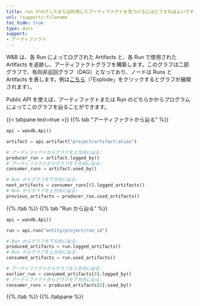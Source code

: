 ```yaml
---
title: run がログしたまたは利用したアーティファクトを見つけるにはどうすればよいですか？また、あるアーティファクトを生成または利用した run を見つけるにはどうすればよいですか？
url: /support/:filename
toc_hide: true
type: docs
support:
- アーティファクト
---
```


W&B は、各 Run によってログされた Artifacts と、各 Run で使用された Artifacts を追跡し、アーティファクトグラフを構築します。このグラフは二部グラフで、有向非巡回グラフ（DAG）となっており、ノードは Runs と Artifacts を表します。例は[こちら](https://wandb.ai/shawn/detectron2-11/artifacts/dataset/furniture-small-val/06d5ddd4deeb2a6ebdd5/graph)（「Explode」をクリックするとグラフが展開されます）。

Public API を使えば、アーティファクトまたは Run のどちらかからプログラムによってこのグラフを辿ることができます。

{{< tabpane text=true >}}
{{% tab "アーティファクトから辿る" %}}

```python
api = wandb.Api()

artifact = api.artifact("project/artifact:alias")

# アーティファクトからグラフを上方向に辿る:
producer_run = artifact.logged_by()
# アーティファクトからグラフを下方向に辿る:
consumer_runs = artifact.used_by()

# Run からグラフを下方向に辿る:
next_artifacts = consumer_runs[0].logged_artifacts()
# Run からグラフを上方向に辿る:
previous_artifacts = producer_run.used_artifacts()
```

{{% /tab %}}
{{% tab "Run から辿る" %}}

```python
api = wandb.Api()

run = api.run("entity/project/run_id")

# Run からグラフを下方向に辿る:
produced_artifacts = run.logged_artifacts()
# Run からグラフを上方向に辿る:
consumed_artifacts = run.used_artifacts()

# アーティファクトからグラフを上方向に辿る:
earlier_run = consumed_artifacts[0].logged_by()
# アーティファクトからグラフを下方向に辿る:
consumer_runs = produced_artifacts[0].used_by()
```

{{% /tab %}}
{{% /tabpane %}}